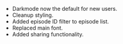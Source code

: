 * Darkmode now the default for new users.
* Cleanup styling.
* Added episode ID filter to episode list.
* Replaced main font.
* Added sharing functionality.

